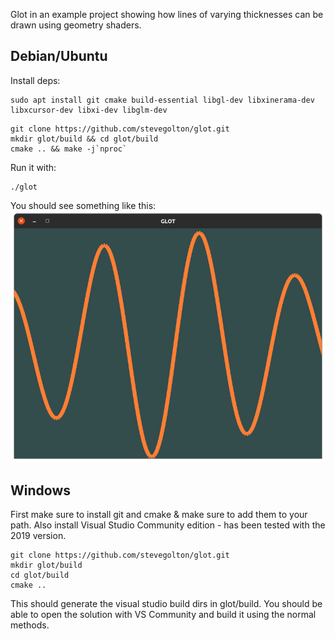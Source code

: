 Glot in an example project showing how lines of varying thicknesses can be drawn using geometry shaders.

## Debian/Ubuntu
Install deps:
```
sudo apt install git cmake build-essential libgl-dev libxinerama-dev libxcursor-dev libxi-dev libglm-dev
```

```
git clone https://github.com/stevegolton/glot.git
mkdir glot/build && cd glot/build
cmake .. && make -j`nproc`
```

Run it with:
```
./glot
```

You should see something like this:
![screenshot](screenshot.png)

## Windows

First make sure to install git and cmake & make sure to add them to your path.
Also install Visual Studio Community edition - has been tested with the 2019 version.

```
git clone https://github.com/stevegolton/glot.git
mkdir glot/build
cd glot/build
cmake ..
```

This should generate the visual studio build dirs in glot/build. You should be able to open the solution with VS Community and build it using the normal methods.


